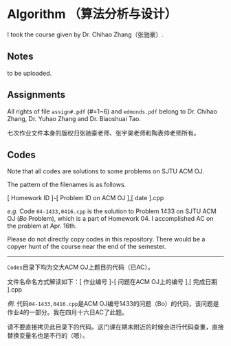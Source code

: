 # Algorithm （算法分析与设计）

I took the course given by Dr. Chihao Zhang（张驰豪）.


## Notes

to be uploaded.

## Assignments

All rights of file `assign#.pdf` (#=1~6) and `edmonds.pdf` belong to Dr. Chihao Zhang, Dr. Yuhao Zhang and Dr. Biaoshuai Tao.

七次作业文件本身的版权归张驰豪老师、张宇昊老师和陶表帅老师所有。


## Codes

Note that all codes are solutions to some problems on SJTU ACM OJ.

The pattern of the filenames is as follows.

[ Homework ID ]-[ Problem ID on ACM OJ ],[ date ].cpp

*e.g.*
Code `04-1433,0416.cpp` is the solution to Problem 1433 on SJTU ACM OJ (*Bo* Problem), which is a part of Homework 04. I accomplished AC on the problem at Apr. 16th.

Please do not directly copy codes in this repository. There would be a copyer hunt of the course near the end of the semester.



---




`Codes`目录下均为交大ACM OJ上题目的代码（已AC）。

文件名命名方式解读如下：[ 作业编号 ]-[ 问题在ACM OJ上的编号 ],[ 完成日期 ].cpp

*例*. 代码`04-1433,0416.cpp`是ACM OJ编号1433的问题（Bo）的代码，该问题是作业4的一部分。我在四月十六日AC了此题。

请不要直接拷贝此目录下的代码。这门课在期末附近的时候会进行代码查重，直接替换变量名也是不行的（嗯）。
